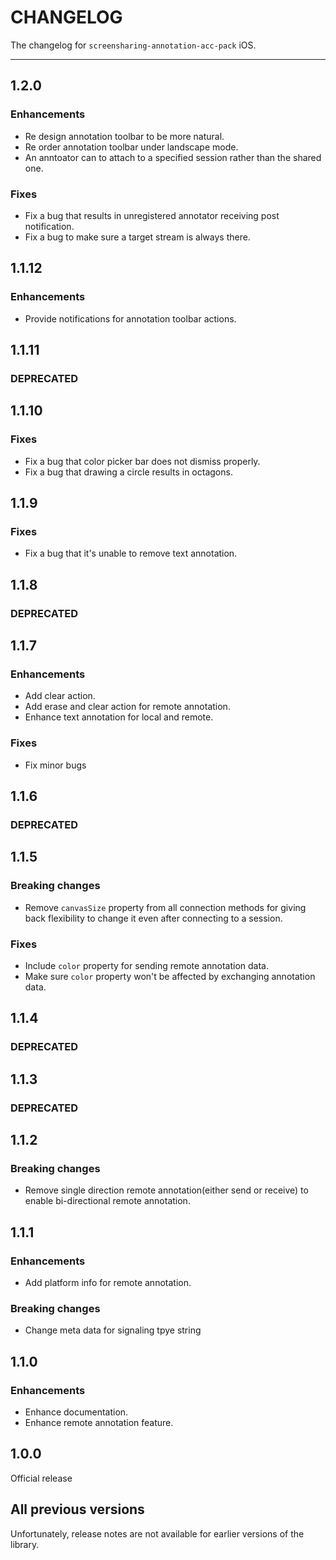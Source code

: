 # CHANGELOG

The changelog for `screensharing-annotation-acc-pack` iOS.

--------------------------------------

1.2.0
-----

### Enhancements
- Re design annotation toolbar to be more natural.
- Re order annotation toolbar under landscape mode.
- An anntoator can to attach to a specified session rather than the shared one.

### Fixes
- Fix a bug that results in unregistered annotator receiving post notification.
- Fix a bug to make sure a target stream is always there.

1.1.12
-----

### Enhancements

- Provide notifications for annotation toolbar actions.

1.1.11
-----

### DEPRECATED 

1.1.10
-----

### Fixes

- Fix a bug that color picker bar does not dismiss properly.
- Fix a bug that drawing a circle results in octagons.

1.1.9
-----

### Fixes

- Fix a bug that it's unable to remove text annotation.

1.1.8
-----

### DEPRECATED 

1.1.7
-----

### Enhancements

- Add clear action.
- Add erase and clear action for remote annotation.
- Enhance text annotation for local and remote.

### Fixes

- Fix minor bugs

1.1.6
-----

### DEPRECATED 


1.1.5
-----

### Breaking changes

- Remove `canvasSize` property from all connection methods for giving back flexibility to change it even after connecting to a session.

### Fixes

- Include `color` property for sending remote annotation data.
- Make sure `color` property won't be affected by exchanging annotation data.


1.1.4
-----

### DEPRECATED

1.1.3
-----

### DEPRECATED

1.1.2
-----

### Breaking changes

- Remove single direction remote annotation(either send or receive) to enable bi-directional remote annotation.

1.1.1
-----

### Enhancements

- Add platform info for remote annotation.

### Breaking changes

- Change meta data for signaling tpye string

1.1.0
-----

### Enhancements

- Enhance documentation.
- Enhance remote annotation feature.

1.0.0
-----

Official release

All previous versions
---------------------

Unfortunately, release notes are not available for earlier versions of the library.
